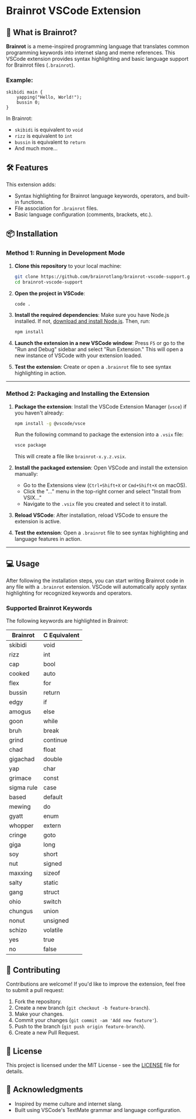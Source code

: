 # Brainrot VSCode Extension

## 🤔 What is Brainrot?

**Brainrot** is a meme-inspired programming language that translates common programming keywords into internet slang and meme references. This VSCode extension provides syntax highlighting and basic language support for Brainrot files (`.brainrot`).

### Example:

```brainrot
skibidi main {
    yapping("Hello, World!");
    bussin 0;
}
```

In Brainrot:

- `skibidi` is equivalent to `void`
- `rizz` is equivalent to `int`
- `bussin` is equivalent to `return`
- And much more...

## 🛠 Features

This extension adds:

- Syntax highlighting for Brainrot language keywords, operators, and built-in functions.
- File association for `.brainrot` files.
- Basic language configuration (comments, brackets, etc.).

## 📦 Installation

### Method 1: Running in Development Mode

1. **Clone this repository** to your local machine:

   ```bash
   git clone https://github.com/brainrotlang/brainrot-vscode-support.git
   cd brainrot-vscode-support
   ```

2. **Open the project in VSCode**:

   ```bash
   code .
   ```

3. **Install the required dependencies**:
   Make sure you have Node.js installed. If not, [download and install Node.js](https://nodejs.org/). Then, run:

   ```bash
   npm install
   ```

4. **Launch the extension in a new VSCode window**:
   Press `F5` or go to the "Run and Debug" sidebar and select "Run Extension." This will open a new instance of VSCode with your extension loaded.

5. **Test the extension**:
   Create or open a `.brainrot` file to see syntax highlighting in action.

---

### Method 2: Packaging and Installing the Extension

1. **Package the extension**:
   Install the VSCode Extension Manager (`vsce`) if you haven't already:

   ```bash
   npm install -g @vscode/vsce
   ```

   Run the following command to package the extension into a `.vsix` file:

   ```bash
   vsce package
   ```

   This will create a file like `brainrot-x.y.z.vsix`.

2. **Install the packaged extension**:
   Open VSCode and install the extension manually:

   - Go to the Extensions view (`Ctrl+Shift+X` or `Cmd+Shift+X` on macOS).
   - Click the "..." menu in the top-right corner and select "Install from VSIX..."
   - Navigate to the `.vsix` file you created and select it to install.

3. **Reload VSCode**:
   After installation, reload VSCode to ensure the extension is active.

4. **Test the extension**:
   Open a `.brainrot` file to see syntax highlighting and language features in action.

---

## 💻 Usage

After following the installation steps, you can start writing Brainrot code in any file with a `.brainrot` extension. VSCode will automatically apply syntax highlighting for recognized keywords and operators.

### Supported Brainrot Keywords

The following keywords are highlighted in Brainrot:

| Brainrot   | C Equivalent |
| ---------- | ------------ |
| skibidi    | void         |
| rizz       | int          |
| cap        | bool         |
| cooked     | auto         |
| flex       | for          |
| bussin     | return       |
| edgy       | if           |
| amogus     | else         |
| goon       | while        |
| bruh       | break        |
| grind      | continue     |
| chad       | float        |
| gigachad   | double       |
| yap        | char         |
| grimace    | const        |
| sigma rule | case         |
| based      | default      |
| mewing     | do           |
| gyatt      | enum         |
| whopper    | extern       |
| cringe     | goto         |
| giga       | long         |
| soy        | short        |
| nut        | signed       |
| maxxing    | sizeof       |
| salty      | static       |
| gang       | struct       |
| ohio       | switch       |
| chungus    | union        |
| nonut      | unsigned     |
| schizo     | volatile     |
| yes        | true         |
| no         | false        |

## 🤝 Contributing

Contributions are welcome! If you'd like to improve the extension, feel free to submit a pull request:

1. Fork the repository.
2. Create a new branch (`git checkout -b feature-branch`).
3. Make your changes.
4. Commit your changes (`git commit -am 'Add new feature'`).
5. Push to the branch (`git push origin feature-branch`).
6. Create a new Pull Request.

## 📝 License

This project is licensed under the MIT License - see the [LICENSE](LICENSE) file for details.

## 🙏 Acknowledgments

- Inspired by meme culture and internet slang.
- Built using VSCode's TextMate grammar and language configuration.
